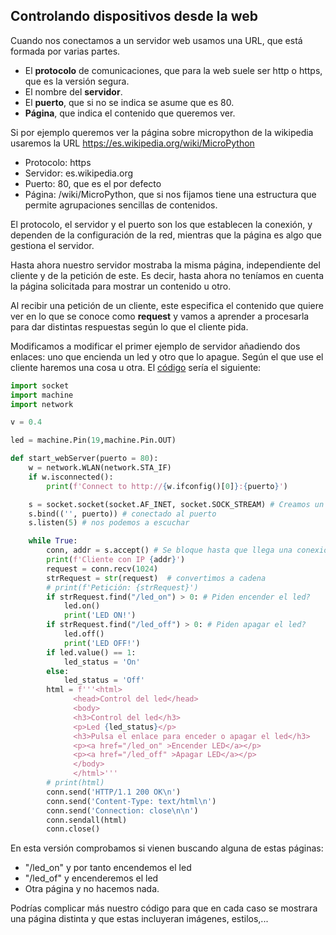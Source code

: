 ## Controlando dispositivos desde la web

Cuando nos conectamos a un servidor web usamos una URL, que está formada por varias partes. 

* El **protocolo** de comunicaciones, que para la web suele ser http o https, que es la versión segura.
* El nombre del **servidor**.
* El **puerto**, que si no se indica se asume que es 80.
* **Página**, que indica el contenido que queremos ver.


Si por ejemplo queremos ver la página sobre micropython de la wikipedia usaremos la URL https://es.wikipedia.org/wiki/MicroPython

* Protocolo: https
* Servidor: es.wikipedia.org
* Puerto: 80, que es el por defecto
* Página: /wiki/MicroPython, que si nos fijamos tiene una estructura que permite agrupaciones sencillas de contenidos.


El protocolo,  el servidor y el puerto son los que establecen la conexión, y dependen de la configuración de la red,  mientras que la página es algo que gestiona el servidor.

Hasta ahora nuestro servidor mostraba la misma página, independiente del cliente y de la petición de este. Es decir, hasta ahora no teníamos en cuenta la página solicitada para mostrar un contenido u otro.

Al recibir una petición de un cliente, este especifica el contenido que quiere ver en lo que se conoce como **request** y vamos a aprender a procesarla para dar distintas respuestas según lo que el cliente pida.

Modificamos a modificar el primer ejemplo de servidor añadiendo dos enlaces: uno que encienda un led y otro que lo apague. Según el que use el cliente haremos una cosa u otra. El [código](https://github.com/javacasm/CursoMicropython/raw/master/codigo/webserver/web_control_led.py) sería el siguiente:

```python
import socket
import machine
import network

v = 0.4

led = machine.Pin(19,machine.Pin.OUT)

def start_webServer(puerto = 80):
    w = network.WLAN(network.STA_IF)
    if w.isconnected():
        print(f'Connect to http://{w.ifconfig()[0]}:{puerto}')

    s = socket.socket(socket.AF_INET, socket.SOCK_STREAM) # Creamos un socket para escuchar
    s.bind(('', puerto)) # conectado al puerto
    s.listen(5) # nos podemos a escuchar

    while True:
        conn, addr = s.accept() # Se bloque hasta que llega una conexión
        print(f'Cliente con IP {addr}')
        request = conn.recv(1024)
        strRequest = str(request)  # convertimos a cadena
        # print(f'Petición: {strRequest}')
        if strRequest.find("/led_on") > 0: # Piden encender el led?
            led.on()
            print('LED ON!')
        if strRequest.find("/led_off") > 0: # Piden apagar el led?
            led.off()
            print('LED OFF!')
        if led.value() == 1:
            led_status = 'On'
        else:
            led_status = 'Off'
        html = f'''<html>
              <head>Control del led</head>
              <body>
              <h3>Control del led</h3>
              <p>Led {led_status}</p>
              <h3>Pulsa el enlace para enceder o apagar el led</h3>
              <p><a href="/led_on" >Encender LED</a></p>
              <p><a href="/led_off" >Apagar LED</a></p>
              </body>
              </html>'''
        # print(html)     
        conn.send('HTTP/1.1 200 OK\n')
        conn.send('Content-Type: text/html\n')
        conn.send('Connection: close\n\n')
        conn.sendall(html)
        conn.close()
```

En esta versión comprobamos si vienen buscando alguna de estas páginas:

* "/led_on" y por tanto encendemos el led 
* "/led_of" y encenderemos el led
* Otra página y no hacemos nada.

Podrías complicar más nuestro código para que en cada caso se mostrara una página distinta y que estas incluyeran imágenes, estilos,...





